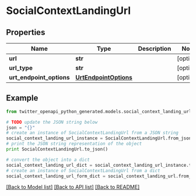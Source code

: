 # SocialContextLandingUrl


## Properties

Name | Type | Description | Notes
------------ | ------------- | ------------- | -------------
**url** | **str** |  | [optional] 
**url_type** | **str** |  | [optional] 
**urt_endpoint_options** | [**UrtEndpointOptions**](UrtEndpointOptions.md) |  | [optional] 

## Example

```python
from twitter_openapi_python_generated.models.social_context_landing_url import SocialContextLandingUrl

# TODO update the JSON string below
json = "{}"
# create an instance of SocialContextLandingUrl from a JSON string
social_context_landing_url_instance = SocialContextLandingUrl.from_json(json)
# print the JSON string representation of the object
print SocialContextLandingUrl.to_json()

# convert the object into a dict
social_context_landing_url_dict = social_context_landing_url_instance.to_dict()
# create an instance of SocialContextLandingUrl from a dict
social_context_landing_url_form_dict = social_context_landing_url.from_dict(social_context_landing_url_dict)
```
[[Back to Model list]](../README.md#documentation-for-models) [[Back to API list]](../README.md#documentation-for-api-endpoints) [[Back to README]](../README.md)


